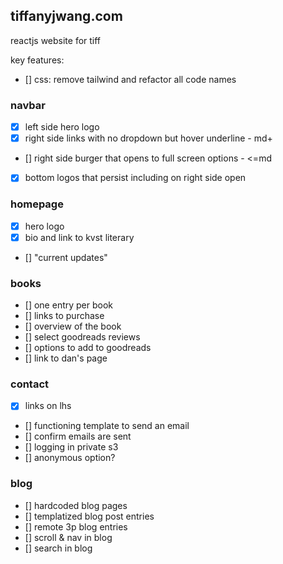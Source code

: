 ## tiffanyjwang.com

reactjs website for tiff

key features:
- [] css: remove tailwind and refactor all code names

### navbar 
- [x] left side hero logo
- [x] right side links with no dropdown but hover underline - md+
- [] right side burger that opens to full screen options - <=md
- [x] bottom logos that persist including on right side open

### homepage
- [x] hero logo
- [x] bio and link to kvst literary
- [] "current updates"

### books
- [] one entry per book
- [] links to purchase
- [] overview of the book
- [] select goodreads reviews
- [] options to add to goodreads
- [] link to dan's page

### contact
- [x] links on lhs
- [] functioning template to send an email
- [] confirm emails are sent
- [] logging in private s3
- [] anonymous option?

### blog
- [] hardcoded blog pages
- [] templatized blog post entries
- [] remote 3p blog entries
- [] scroll & nav in blog
- [] search in blog